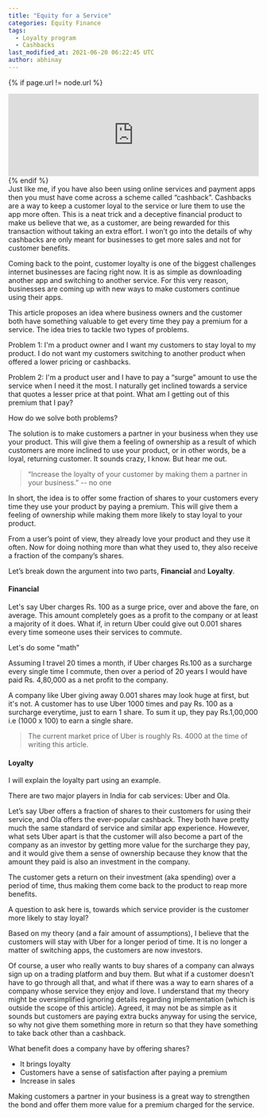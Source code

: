 ```yaml
---
title: "Equity for a Service"
categories: Equity Finance
tags:
  - Loyalty program
  - Cashbacks
last_modified_at: 2021-06-20 06:22:45 UTC
author: abhinay
---
```


<!-- Audio/Video Section -->
<!-- {% include responsive-embed url="https://www.youtube.com/watch?v=-PVofD2A9t8" ratio="16:9" %} -->

{% if page.url != node.url %}
  <iframe width="100%" height="166" scrolling="no" frameborder="no" src="https://w.soundcloud.com/player/?url=https%3A//api.soundcloud.com/tracks/432101856&color=%23ff5500&auto_play=false&hide_related=false&show_comments=true&show_user=true&show_reposts=false&show_teaser=true"></iframe>
{% endif %}

<br />
Just like me, if you have also been using online services and payment apps then you must have come across a scheme called “cashback”. Cashbacks are a way to keep a customer loyal to the service or lure them to use the app more often. This is a neat trick and a deceptive financial product to make us believe that we, as a customer, are being rewarded for this transaction without taking an extra effort. I won’t go into the details of why cashbacks are only meant for businesses to get more sales and not for customer benefits.

Coming back to the point, customer loyalty is one of the biggest challenges internet businesses are facing right now. It is as simple as downloading another app and switching to another service. For this very reason, businesses are coming up with new ways to make customers continue using their apps.

This article proposes an idea where business owners and the customer both have something valuable to get every time they pay a premium for a service. The idea tries to tackle two types of problems.

Problem 1: I'm a product owner and I want my customers to stay loyal to my product. I do not want my customers switching to another product when offered a lower pricing or cashbacks.

Problem 2: I'm a product user and I have to pay a “surge” amount to use the service when I need it the most. I naturally get inclined towards a service that quotes a lesser price at that point. What am I getting out of this premium that I pay?

How do we solve both problems?

The solution is to make customers a partner in your business when they use your product. This will give them a feeling of ownership as a result of which customers are more inclined to use your product, or in other words, be a loyal, returning customer. It sounds crazy, I know. But hear me out.

> “Increase the loyalty of your customer by making them a partner in your business.” -- no one

In short, the idea is to offer some fraction of shares to your customers every time they use your product by paying a premium. This will give them a feeling of ownership while making them more likely to stay loyal to your product.

From a user’s point of view, they already love your product and they use it often. Now for doing nothing more than what they used to, they also receive a fraction of the company’s shares.

Let’s break down the argument into two parts, **Financial** and **Loyalty**.

#### Financial
Let's say Uber charges Rs. 100 as a surge price, over and above the fare, on average. This amount completely goes as a profit to the company or at least a majority of it does. What if, in return Uber could give out 0.001 shares every time someone uses their services to commute.

Let's do some "math”

Assuming I travel 20 times a month, if Uber charges Rs.100 as a surcharge every single time I commute, then over a period of 20 years I would have paid Rs. 4,80,000 as a net profit to the company.

A company like Uber giving away 0.001 shares may look huge at first, but it's not. A customer has to use Uber 1000 times and pay Rs. 100 as a surcharge everytime, just to earn 1 share. To sum it up, they pay Rs.1,00,000 i.e (1000 x 100) to earn a single share.

> The current market price of Uber is roughly Rs. 4000 at the time of writing this article.

#### Loyalty

I will explain the loyalty part using an example.

There are two major players in India for cab services: Uber and Ola.

Let’s say Uber offers a fraction of shares to their customers for using their service, and Ola offers the ever-popular cashback. They both have pretty much the same standard of service and similar app experience. However, what sets Uber apart is that the customer will also become a part of the company as an investor by getting more value for the surcharge they pay, and it would give them a sense of ownership because they know that the amount they paid is also an investment in the company.

The customer gets a return on their investment (aka spending) over a period of time, thus making them come back to the product to reap more benefits.

A question to ask here is, towards which service provider is the customer more likely to stay loyal?

Based on my theory (and a fair amount of assumptions), I believe that the customers will stay with Uber for a longer period of time. It is no longer a matter of switching apps, the customers are now investors.

Of course, a user who really wants to buy shares of a company can always sign up on a trading platform and buy them. But what if a customer doesn’t have to go through all that, and what if there was a way to earn shares of a company whose service they enjoy and love. I understand that my theory might be oversimplified ignoring details regarding implementation (which is outside the scope of this article). Agreed, it may not be as simple as it sounds but customers are paying extra bucks anyway for using the service, so why not give them something more in return so that they have something to take back other than a cashback.


What benefit does a company have by offering shares?
* It brings loyalty
* Customers have a sense of satisfaction after paying a premium
* Increase in sales

Making customers a partner in your business is a great way to strengthen the bond and  offer them more value for a premium charged for the service.
